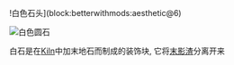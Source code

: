 !白色石头](block:betterwithmods:aesthetic@6)

![白色圆石](block:betterwithmods:aesthetic@7)

白石是在[Kiln](kiln.md)中加末地石而制成的装饰块, 它将[末影渣](../items/ender_slag.md)分离开来